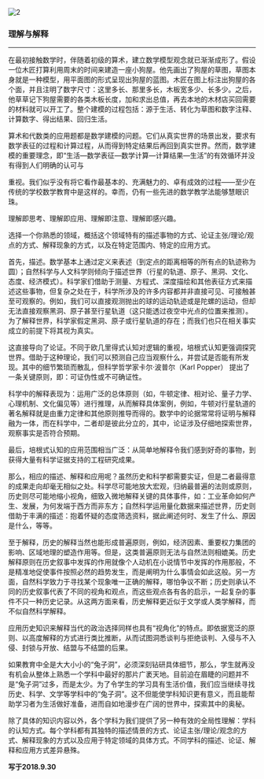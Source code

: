 ![2](https://gitee.com/pyshi3/pyshi3_library/raw/master/2018-zhou-piano/%E7%90%86%E8%A7%A3.jpg)

### 理解与解释
---

在最初接触数学时，伴随着初级的算术，建立数学模型观念就已渐渐成形了。假设一位木匠打算利用周末的时间来建造一座小狗屋。他先画出了狗屋的草图，草图本身就是一种模型，用平面图的形式呈现出狗屋的蓝图。木匠在图上标注出狗屋的各个面，并且注明了数字尺寸：这里多长、那里多长，木板宽多少、长多少。之后，他草草记下狗屋需要的各类木板长度，加和求出总值，再去本地的木材店买回需要的材料就可以开工了。整个建模的过程包括：源于生活、转化为草图和数字注释、计算数字、得出结果、回归生活。

算术和代数类的应用题都是数学建模的问题。它们从真实世界的场景出发，要求有数学表征的过程和计算过程，从而得到特定结果后再回到真实世界。然而，数学建模的重要理念，即“生活—数学表征—数学计算—计算结果—生活”的有效循环并没有得到人们明确的认可与

重视。我们似乎没有将它看作最基本的、充满魅力的、卓有成效的过程——至少在传统的学校数学教育中是这样的。幸而，仍有一些先进的数学教学法能够慧眼识珠。

理解即思考、理解即应用、理解即注意、理解即感兴趣。

选择一个你熟悉的领域，概括这个领域特有的描述事物的方式、论证主张/理论/观点的方式、解释现象的方式，以及在特定范围内、特定的应用方式。

首先，描述。数学基本上通过定义来表述（到定点的距离相等的所有点的轨迹称为圆）；自然科学与人文科学则倾向于描述世界（行星的轨道、原子、黑洞、文化、态度、经济模式）。科学家们借助于测量、方程式、深度描绘和其他表征方式来描述这些事物，但复杂之处在于，科学所涉及的许多内容都并非直接可见、可接触甚至可观察的。例如，我们可以直接观测抛出的球的运动轨迹或是陀螺的运动，但却无法直接观察黑洞、原子甚至行星轨道（这只能透过夜空中光点的位置来推测）。为了解释世界，科学家假定黑洞、原子或行星轨道的存在；而我们也只在相关事实成立的前提下将其视为真实。

这直接导向了论证。不同于欧几里得式认知对逻辑的重视，培根式认知更强调探究世界。借助于这种理论，我们可以预测自己应当观察什么，并尝试是否能有所发现。其中的细节繁琐而散乱，但科学哲学家卡尔·波普尔（Karl Popper） 提出了一条关键原则，即：可证伪性或不可确证性。

科学中的解释表现为：运用广泛的总体原则（如，牛顿定律、相对论、量子力学、心理机制、文化偏见等）进行推理，从而解释具体案例，例如，牛顿对行星轨道的著名解释就是由重力定律和其他原则推导而得的。数学中的论据常常将证明与解释融为一体，而在科学中，二者却是彼此分立的，其中，论证涉及仔细地探索世界，观察事实是否符合预期。

最后，培根式认知的应用范围相当广泛：从简单地解释令我们感到好奇的事物，到获得大量有科学证据支持的工程研究成果。

那么，相应的描述、解释和应用呢？虽然历史和科学都需要实证，但是二者最得意的成果走向却毫无相似之处。科学尽可能地放大宏观，归纳最普遍的法则或原则，历史则尽可能地缩小视角，细致入微地解释关键的具体事件，如：工业革命如何产生、发展，为何发端于西方而非东方；自然科学运用量化数据来描述世界，历史则借助于丰满的描述：抱着怀疑的态度筛选资料，据此阐述何时、发生了什么、原因是什么，等等。

至于解释，历史的解释当然也能形成普遍原则，例如，经济因素、重要权力集团的影响、区域地理的塑造作用等。但是，这类普遍原则无法与自然法则相媲美。历史解释原则在历史叙事中发挥的作用就像个人动机在小说情节中发挥的作用那般，不是精准地促使事件按照必然的趋势发生，而是阐明为什么事情会如此这般。另一方面，自然科学致力于寻找某个现象唯一正确的解释，哪怕争议不断；历史则承认不同的历史叙事代表了不同的视角和观点，而这些观点各有各的启示，一起复杂的事件不只一种历史记录。从这两方面来看，历史解释更近似于文学或人类学解释，而不似自然科学解释。

应用历史知识来解释当代的政治选择同样也具有“视角化”的特点。即依据宽泛的原则、以高度解释的方式进行类比推断，从而试图洞悉谈判与拒绝谈判、入侵与不入侵、封锁与开放、结盟与不结盟的后果。

如果教育中全是大大小小的“兔子洞”，必须深刻钻研具体细节，那么，学生就再没有机会从整体上熟悉一个学科中最好的那片广袤天地。目前迫在眉睫的问题并不是“兔子洞”过多，而是太少。为了令学生的学习具有生活价值，我们应当继续寻找历史、科学、文学等学科中的“兔子洞”。这不但能使学科知识更有意义，而且能帮助学习者为生活做好准备，进而自如地漫步在广阔的世界中，探索其中的奥秘。

除了具体的知识内容以外，各个学科为我们提供了另一种有效的全局性理解：学科的认知方式。每个学科都有其独特的描述情景的方式、论证主张/理论/观念的方式、解释现象的方式以及应用于特定领域的具体方式。不同学科的描述、论证、解释和应用方式差异悬殊。

**写于2018.9.30**